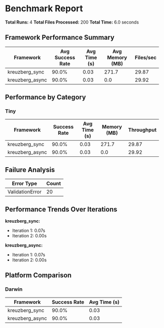 # Benchmark Report

**Total Runs:** 4
**Total Files Processed:** 200
**Total Time:** 6.0 seconds

## Framework Performance Summary

| Framework       | Avg Success Rate | Avg Time (s) | Avg Memory (MB) | Files/sec |
| --------------- | ---------------- | ------------ | --------------- | --------- |
| kreuzberg_sync  | 90.0%            | 0.03         | 271.7           | 29.87     |
| kreuzberg_async | 90.0%            | 0.03         | 0.0             | 29.92     |

## Performance by Category

### Tiny

| Framework       | Success Rate | Avg Time (s) | Memory (MB) | Throughput |
| --------------- | ------------ | ------------ | ----------- | ---------- |
| kreuzberg_sync  | 90.0%        | 0.03         | 271.7       | 29.87      |
| kreuzberg_async | 90.0%        | 0.03         | 0.0         | 29.92      |

## Failure Analysis

| Error Type      | Count |
| --------------- | ----- |
| ValidationError | 20    |

## Performance Trends Over Iterations

**kreuzberg_sync:**

- Iteration 1: 0.07s
- Iteration 2: 0.00s

**kreuzberg_async:**

- Iteration 1: 0.07s
- Iteration 2: 0.00s

## Platform Comparison

### Darwin

| Framework       | Success Rate | Avg Time (s) |
| --------------- | ------------ | ------------ |
| kreuzberg_sync  | 90.0%        | 0.03         |
| kreuzberg_async | 90.0%        | 0.03         |
